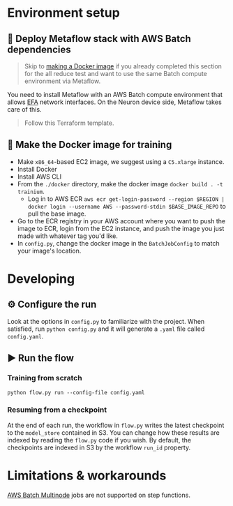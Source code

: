# Environment setup

## 🚧 Deploy Metaflow stack with AWS Batch dependencies
> Skip to [making a Docker image](#🐳-make-the-docker-image-for-training) if you already completed this section for the all reduce test and want to use the same Batch compute environment via Metaflow.

You need to install Metaflow with an AWS Batch compute environment that allows [EFA](https://aws.amazon.com/hpc/efa/) network interfaces. 
On the Neuron device side, Metaflow takes care of this.

> Follow this Terraform template. 

## 🐳 Make the Docker image for training
- Make `x86_64`-based EC2 image, we suggest using a `C5.xlarge` instance.
- Install Docker
- Install AWS CLI
- From the `./docker` directory, make the docker image `docker build . -t trainium`.
    - Log in to AWS ECR `aws ecr get-login-password --region $REGION | docker login --username AWS --password-stdin $BASE_IMAGE_REPO` to pull the base image.
- Go to the ECR registry in your AWS account where you want to push the image to ECR, login from the EC2 instance, and push the image you just made with whatever tag you'd like.
- In `config.py`, change the docker image in the `BatchJobConfig` to match your image's location.

# Developing

## ⚙️ Configure the run
Look at the options in `config.py` to familiarize with the project.
When satisfied, run `python config.py` and it will generate a `.yaml` file called `config.yaml`.

## ▶️ Run the flow
### Training from scratch
```
python flow.py run --config-file config.yaml
```

### Resuming from a checkpoint
At the end of each run, the workflow in `flow.py` writes the latest checkpoint to the `model_store` contained in S3. 
You can change how these results are indexed by reading the `flow.py` code if you wish. 
By default, the checkpoints are indexed in S3 by the workflow `run_id` property. 

# Limitations & workarounds
[AWS Batch Multinode](https://docs.aws.amazon.com/batch/latest/userguide/multi-node-parallel-jobs.html) jobs are not supported on step functions.